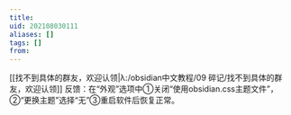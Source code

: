 ```yaml
---
title: 
uid: 202108030111
aliases: []
tags: []
from: 
---
```

[[找不到具体的群友，欢迎认领|λ:/obsidian中文教程/09 碎记/找不到具体的群友，欢迎认领]]
反馈：在“外观”选项中①关闭“使用obsidian.css主题文件”，②“更换主题”选择“无”③重启软件后恢复正常。
